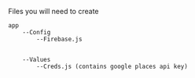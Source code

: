 Files you will need to create

    app       
        --Config
            --Firebase.js
    
   
        --Values
            --Creds.js (contains google places api key)